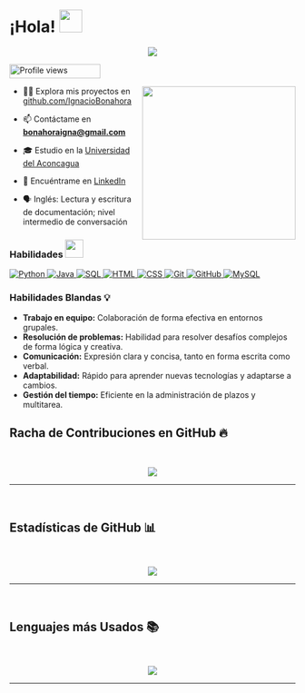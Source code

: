 <h1> ¡Hola! <img src="https://raw.githubusercontent.com/MartinHeinz/MartinHeinz/master/wave.gif" width="40px"> </h1>
<p align='center'>
<img src="https://readme-typing-svg.herokuapp.com?color=%2336BCF7&size=25&center=true&vCenter=true&width=433&height=75&lines=Soy+Ignacio+Bonahora;Desarrollador+junior;Estudiante+avanzado">
</p>
<img src="https://komarev.com/ghpvc/?username=IgnacioBonahora&label=Visitas%20al%20perfil&color=0047AB&style=plastic" alt="Profile views" height=25px, width=160px/> 

<img align="right" src="https://media.giphy.com/media/QvpqTCiEcwtvx6wwJK/giphy.gif" width="270" height="270" frameBorder="0" class="giphy-embed" allowFullScreen></img>


- 👨‍💻 Explora mis proyectos en [github.com/IgnacioBonahora](https://github.com/IgnacioBonahora)

- 📫 Contáctame en **bonahoraigna@gmail.com**

- 🎓 Estudio en la [Universidad del Aconcagua](https://www.uda.edu.ar)

- 🔗 Encuéntrame en [LinkedIn](https://www.linkedin.com/in/ignacio-bonahora-866a21309)

- 🗣️ Inglés: Lectura y escritura de documentación; nivel intermedio de conversación 

### Habilidades <img src="https://media2.giphy.com/media/QssGEmpkyEOhBCb7e1/giphy.gif?cid=ecf05e47a0n3gi1bfqntqmob8g9aid1oyj2wr3ds3mg700bl&rid=giphy.gif" width=32px>

<!-- Lenguajes de Programación -->

<a href="https://www.python.org/" target="_blank">
  <img alt="Python" src="https://img.shields.io/badge/Python-3776AB?style=for-the-badge&logo=python&logoColor=white">
</a>

<a href="https://www.java.com/" target="_blank">
  <img alt="Java" src="https://img.shields.io/badge/Java-ED8B00?style=for-the-badge&logo=java&logoColor=white">
</a>

<a href="https://www.microsoft.com/en-us/sql-server" target="_blank">
  <img alt="SQL" src="https://img.shields.io/badge/SQL-CC2927?style=for-the-badge&logo=microsoft%20sql%20server&logoColor=white">
</a>

<!-- Desarrollo Web -->

<a href="https://www.w3schools.com/html/" target="_blank">
  <img alt="HTML" src="https://img.shields.io/badge/HTML5-E34F26?style=for-the-badge&logo=html5&logoColor=white">
</a>

<a href="https://www.w3schools.com/css/" target="_blank">
  <img alt="CSS" src="https://img.shields.io/badge/CSS3-1572B6?style=for-the-badge&logo=css3&logoColor=white">
</a>

<!-- Herramientas -->
<a href="https://git-scm.com/" target="_blank">
  <img alt="Git" src="https://img.shields.io/badge/Git-F05032?style=for-the-badge&logo=git&logoColor=white">
</a>

<a href="https://github.com/" target="_blank">
  <img alt="GitHub" src="https://img.shields.io/badge/GitHub-181717?style=for-the-badge&logo=github&logoColor=white">
</a>

<!-- Base de datos -->
<a href="https://www.mysql.com/" target="_blank">
  <img alt="MySQL" src="https://img.shields.io/badge/MySQL-4479A1?style=for-the-badge&logo=mysql&logoColor=white">
</a>

### Habilidades Blandas 💡

- **Trabajo en equipo:** Colaboración de forma efectiva en entornos grupales.
- **Resolución de problemas:** Habilidad para resolver desafíos complejos de forma lógica y creativa.
- **Comunicación:** Expresión clara y concisa, tanto en forma escrita como verbal.
- **Adaptabilidad:** Rápido para aprender nuevas tecnologías y adaptarse a cambios.
- **Gestión del tiempo:** Eficiente en la administración de plazos y multitarea.

## Racha de Contribuciones en GitHub 🔥 
<br>
<p align='center'><img src="https://github-readme-streak-stats.herokuapp.com?user=IgnacioBonahora&theme=black-ice&hide_border=true&date_format=M%20j%5B%2C%20Y%5D"></p>

<hr><br>

## Estadísticas de GitHub 📊
<br>
<p align='center'>
<img src="https://github-readme-stats.vercel.app/api?username=IgnacioBonahora&show_icons=true&theme=github_dark">
</p>
<hr>
<br>

## Lenguajes más Usados 📚
<br>
<p align='center'>
<img src="https://github-readme-stats.anuraghazra1.vercel.app/api/top-langs/?username=IgnacioBonahora&theme=dark&hide_border=true&no-bg=true&no-frame=true&langs_count=10">
</p>
<hr>
<br>
